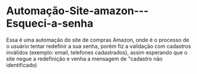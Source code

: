 # Automação-Site-amazon---Esqueci-a-senha
Essa é uma automação do site de compras Amazon, onde é o processo de o usuário tentar redefinir a sua senha, porém fiz a validação  com cadastros inválidos (exemplo: email, telefones cadastrados), assim esperando que o site negue a redefinição e venha a mensagem de "cadastro não identificado)
